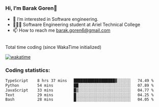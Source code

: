 ###  Hi, I’m Barak Goren👋
- 👀 I’m interested in Software engineering.
- 👨🏼‍🎓 Software Engineering student at Ariel Technical College
- 📫 How to reach me barak.goren6@gmail.com
##
Total time coding (since WakaTime initialized)

[![wakatime](https://wakatime.com/badge/user/5cc5ec80-a806-4ca2-a704-db29274e48cd.svg)](https://wakatime.com/@5cc5ec80-a806-4ca2-a704-db29274e48cd)

   
### Coding statistics:

<!--START_SECTION:waka-->

```txt
TypeScript    8 hrs 37 mins   ██████████████████▓░░░░░░   74.49 %
Python        54 mins         ██░░░░░░░░░░░░░░░░░░░░░░░   07.89 %
JavaScript    33 mins         █▒░░░░░░░░░░░░░░░░░░░░░░░   04.77 %
Text          29 mins         █░░░░░░░░░░░░░░░░░░░░░░░░   04.25 %
Bash          28 mins         █░░░░░░░░░░░░░░░░░░░░░░░░   04.05 %
```

<!--END_SECTION:waka-->

<!---
barakgoren/barakgoren is a ✨ special ✨ repository because its `README.md` (this file) appears on your GitHub profile.
You can click the Preview link to take a look at your changes.
--->
